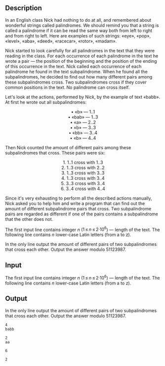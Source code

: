 ## Description

<div><p>In an English class Nick had nothing to do at all, and remembered about wonderful strings called <span class="tex-font-style-underline">palindromes</span>. We should remind you that a string is called a palindrome if it can be read the same way both from left to right and from right to left. Here are examples of such strings: «<span class="tex-font-style-tt">eye</span>», «<span class="tex-font-style-tt">pop</span>», «<span class="tex-font-style-tt">level</span>», «<span class="tex-font-style-tt">aba</span>», «<span class="tex-font-style-tt">deed</span>», «<span class="tex-font-style-tt">racecar</span>», «<span class="tex-font-style-tt">rotor</span>», «<span class="tex-font-style-tt">madam</span>». </p><p>Nick started to look carefully for all palindromes in the text that they were reading in the class. For each occurrence of each palindrome in the text he wrote a pair — the position of the beginning and the position of the ending of this occurrence in the text. Nick called each occurrence of each palindrome he found in the text <span class="tex-font-style-underline">subpalindrome</span>. When he found all the subpalindromes, he decided to find out how many different pairs among these subpalindromes cross. Two subpalindromes cross if they cover common positions in the text. No palindrome can cross itself.</p><p>Let's look at the actions, performed by Nick, by the example of text «<span class="tex-font-style-tt">babb</span>». At first he wrote out all subpalindromes:</p><center>• «<span class="tex-font-style-tt">b</span>» — <span class="tex-span">1..1</span> </center><center>• «<span class="tex-font-style-tt">bab</span>» — <span class="tex-span">1..3</span> </center><center>• «<span class="tex-font-style-tt">a</span>» — <span class="tex-span">2..2</span> </center><center>• «<span class="tex-font-style-tt">b</span>» — <span class="tex-span">3..3</span> </center><center>• «<span class="tex-font-style-tt">bb</span>» — <span class="tex-span">3..4</span> </center><center>• «<span class="tex-font-style-tt">b</span>» — <span class="tex-span">4..4</span> </center><p>Then Nick counted the amount of different pairs among these subpalindromes that cross. These pairs were six:</p><center> <span class="tex-font-style-tt">1.</span> <span class="tex-span">1..1</span> cross with <span class="tex-span">1..3</span> </center><center> <span class="tex-font-style-tt">2.</span> <span class="tex-span">1..3</span> cross with <span class="tex-span">2..2</span> </center><center> <span class="tex-font-style-tt">3.</span> <span class="tex-span">1..3</span> cross with <span class="tex-span">3..3</span> </center><center> <span class="tex-font-style-tt">4.</span> <span class="tex-span">1..3</span> cross with <span class="tex-span">3..4</span> </center><center> <span class="tex-font-style-tt">5.</span> <span class="tex-span">3..3</span> cross with <span class="tex-span">3..4</span> </center><center> <span class="tex-font-style-tt">6.</span> <span class="tex-span">3..4</span> cross with <span class="tex-span">4..4</span> </center><p>Since it's very exhausting to perform all the described actions manually, Nick asked you to help him and write a program that can find out the amount of different subpalindrome pairs that cross. Two subpalindrome pairs are regarded as different if one of the pairs contains a subpalindrome that the other does not.</p></div><div class="input-specification"><p>The first input line contains integer <span class="tex-span"><i>n</i></span> (<span class="tex-span">1 ≤ <i>n</i> ≤ 2·10<sup class="upper-index">6</sup></span>) — length of the text. The following line contains <span class="tex-span"><i>n</i></span> lower-case Latin letters (from <span class="tex-font-style-tt">a</span> to <span class="tex-font-style-tt">z</span>).</p></div><div class="output-specification"><p>In the only line output the amount of different pairs of two subpalindromes that cross each other. Output the answer modulo <span class="tex-span">51123987</span>.</p></div>

## Input

<p>The first input line contains integer <span class="tex-span"><i>n</i></span> (<span class="tex-span">1 ≤ <i>n</i> ≤ 2·10<sup class="upper-index">6</sup></span>) — length of the text. The following line contains <span class="tex-span"><i>n</i></span> lower-case Latin letters (from <span class="tex-font-style-tt">a</span> to <span class="tex-font-style-tt">z</span>).</p>

## Output

<p>In the only line output the amount of different pairs of two subpalindromes that cross each other. Output the answer modulo <span class="tex-span">51123987</span>.</p>





```input1
4
babb

```




```input2
2
aa

```




```output1
6

```




```output2
2

```


